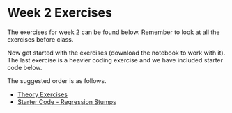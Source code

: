 # Week 2 Exercises
The exercises for week 2 can be found below. Remember to look at all the exercises before class.

Now get started with the exercises (download the notebook to work with it).
The last exercise is a heavier coding exercise and we have included starter code below.

The suggested order is as follows.
* [Theory Exercises](theory.ipynb)
* [Starter Code - Regression Stumps](regression_stumps.py)
